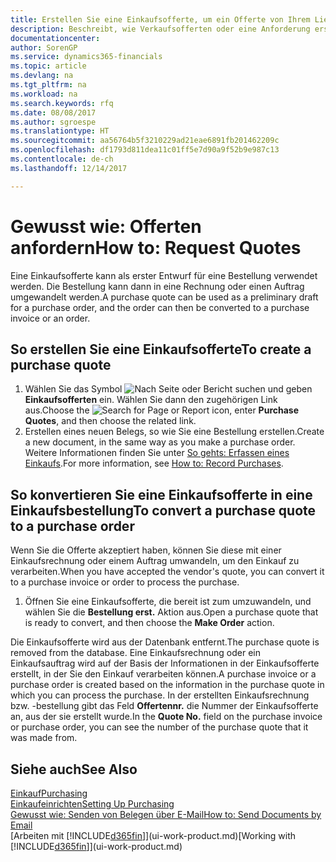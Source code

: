 ```yaml
---
title: Erstellen Sie eine Einkaufsofferte, um ein Offerte von Ihrem Lieferanten anzufordern | Microsoft Docs
description: Beschreibt, wie Verkaufsofferten oder eine Anforderung erstellt wird, um Ihre Offerte zu erfassen, um unter bestimmten Bedingungen einem Kunden zu verkaufen.
documentationcenter: 
author: SorenGP
ms.service: dynamics365-financials
ms.topic: article
ms.devlang: na
ms.tgt_pltfrm: na
ms.workload: na
ms.search.keywords: rfq
ms.date: 08/08/2017
ms.author: sgroespe
ms.translationtype: HT
ms.sourcegitcommit: aa56764b5f3210229ad21eae6891fb201462209c
ms.openlocfilehash: df1793d811dea11c01ff5e7d90a9f52b9e987c13
ms.contentlocale: de-ch
ms.lasthandoff: 12/14/2017

---
```

# <a name="how-to-request-quotes"></a><span data-ttu-id="e2a79-103">Gewusst wie: Offerten anfordern</span><span class="sxs-lookup"><span data-stu-id="e2a79-103">How to: Request Quotes</span></span>
<span data-ttu-id="e2a79-104">Eine Einkaufsofferte kann als erster Entwurf für eine Bestellung verwendet werden. Die Bestellung kann dann in eine Rechnung oder einen Auftrag umgewandelt werden.</span><span class="sxs-lookup"><span data-stu-id="e2a79-104">A purchase quote can be used as a preliminary draft for a purchase order, and the order can then be converted to a purchase invoice or an order.</span></span>


## <a name="to-create-a-purchase-quote"></a><span data-ttu-id="e2a79-105">So erstellen Sie eine Einkaufsofferte</span><span class="sxs-lookup"><span data-stu-id="e2a79-105">To create a purchase quote</span></span>
1. <span data-ttu-id="e2a79-106">Wählen Sie das Symbol ![Nach Seite oder Bericht suchen](media/ui-search/search_small.png "Nach Seite oder Bericht suchen") und geben **Einkaufsofferten** ein. Wählen Sie dann den zugehörigen Link aus.</span><span class="sxs-lookup"><span data-stu-id="e2a79-106">Choose the ![Search for Page or Report](media/ui-search/search_small.png "Search for Page or Report icon") icon, enter **Purchase Quotes**, and then choose the related link.</span></span>
2. <span data-ttu-id="e2a79-107">Erstellen eines neuen Belegs, so wie Sie eine Bestellung erstellen.</span><span class="sxs-lookup"><span data-stu-id="e2a79-107">Create a new document, in the same way as you make a purchase order.</span></span> <span data-ttu-id="e2a79-108">Weitere Informationen finden Sie unter [So gehts: Erfassen eines Einkaufs](purchasing-how-record-purchases.md).</span><span class="sxs-lookup"><span data-stu-id="e2a79-108">For more information, see [How to: Record Purchases](purchasing-how-record-purchases.md).</span></span>

## <a name="to-convert-a-purchase-quote-to-a-purchase-order"></a><span data-ttu-id="e2a79-109">So konvertieren Sie eine Einkaufsofferte in eine Einkaufsbestellung</span><span class="sxs-lookup"><span data-stu-id="e2a79-109">To convert a purchase quote to a purchase order</span></span>
<span data-ttu-id="e2a79-110">Wenn Sie die Offerte akzeptiert haben, können Sie diese mit einer Einkaufsrechnung oder einem Auftrag umwandeln, um den Einkauf zu verarbeiten.</span><span class="sxs-lookup"><span data-stu-id="e2a79-110">When you have accepted the vendor's quote, you can convert it to a purchase invoice or order to process the purchase.</span></span>

1. <span data-ttu-id="e2a79-111">Öffnen Sie eine Einkaufsofferte, die bereit ist zum umzuwandeln, und wählen Sie die **Bestellung erst.** Aktion aus.</span><span class="sxs-lookup"><span data-stu-id="e2a79-111">Open a purchase quote that is ready to convert, and then choose the **Make Order** action.</span></span>

<span data-ttu-id="e2a79-112">Die Einkaufsofferte wird aus der Datenbank entfernt.</span><span class="sxs-lookup"><span data-stu-id="e2a79-112">The purchase quote is removed from the database.</span></span> <span data-ttu-id="e2a79-113">Eine Einkaufsrechnung oder ein Einkaufsauftrag wird auf der Basis der Informationen in der Einkaufsofferte erstellt, in der Sie den Einkauf verarbeiten können.</span><span class="sxs-lookup"><span data-stu-id="e2a79-113">A purchase invoice or a purchase order is created based on the information in the purchase quote in which you can process the purchase.</span></span> <span data-ttu-id="e2a79-114">In der erstellten Einkaufsrechnung bzw. -bestellung gibt das Feld **Offertennr.** die Nummer der Einkaufsofferte an, aus der sie erstellt wurde.</span><span class="sxs-lookup"><span data-stu-id="e2a79-114">In the **Quote No.** field on the purchase invoice or purchase order, you can see the number of the purchase quote that it was made from.</span></span>

## <a name="see-also"></a><span data-ttu-id="e2a79-115">Siehe auch</span><span class="sxs-lookup"><span data-stu-id="e2a79-115">See Also</span></span>
[<span data-ttu-id="e2a79-116">Einkauf</span><span class="sxs-lookup"><span data-stu-id="e2a79-116">Purchasing</span></span>](purchasing-manage-purchasing.md)  
[<span data-ttu-id="e2a79-117">Einkaufeinrichten</span><span class="sxs-lookup"><span data-stu-id="e2a79-117">Setting Up Purchasing</span></span>](purchasing-setup-purchasing.md)  
[<span data-ttu-id="e2a79-118">Gewusst wie: Senden von Belegen über E-Mail</span><span class="sxs-lookup"><span data-stu-id="e2a79-118">How to: Send Documents by Email</span></span>](ui-how-send-documents-email.md)  
<span data-ttu-id="e2a79-119">[Arbeiten mit [!INCLUDE[d365fin](includes/d365fin_md.md)]](ui-work-product.md)</span><span class="sxs-lookup"><span data-stu-id="e2a79-119">[Working with [!INCLUDE[d365fin](includes/d365fin_md.md)]](ui-work-product.md)</span></span>

